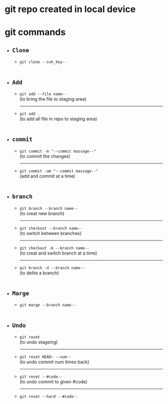 # git repo created in local device

# git commands
- ## `Clone`
    - `git clone --ssh_key--`<br>
    <br>

- ## `Add`
    - `git add --file name--`<br> (to bring the file to staging area)<hr>
    - `git add .` <br>(to add all file in repo to staging area)<br><br>

- ## `commit`
    - `git commit -m "--commit massage--"`<br>(to commit the changes)<hr>
    - `git commit -am "--commit massage--"`<br>(add and commit at a time)<br><br>

- ## `branch`
    - `git branch --branch name--`<br>(to creat new branch)<hr>
    - `git checkout --branch name--`<br>(to switch between branches)<hr>
    - `git checkout -b --branch name--`<br>(to creat and switch branch at a time)<hr>
    - `git branch -d --branch name--`<br>(to delite a branch)<br><br>

- ## `Marge`
    - `git marge --branch name--`<br><br>

- ## `Undo`
    - `git reset`<br>(to undo stageing)<hr>
    - `git reset HEAD~ --num--`<br>(to undo commit num times back)<hr>
    - `git reset --#code--`<br>(to undo commit to given #code)<hr>
    - `git reset --hard --#code--`<br>